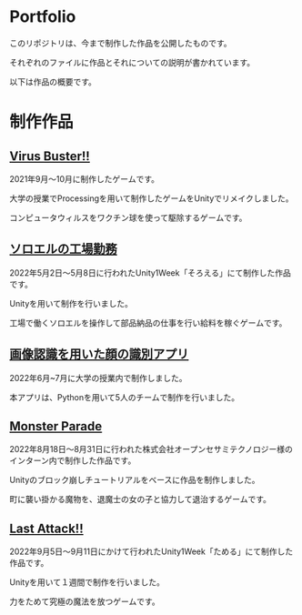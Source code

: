 # Portfolio
 このリポジトリは、今まで制作した作品を公開したものです。
 
 それぞれのファイルに作品とそれについての説明が書かれています。
 
 以下は作品の概要です。
 
 # 制作作品
 
 ## [Virus Buster!!](https://github.com/TakumiShinya/Portfolio/tree/main/Virus%20Buster(%E5%80%8B%E4%BA%BA%E5%88%B6%E4%BD%9C%E3%82%B2%E3%83%BC%E3%83%A0))
 2021年9月～10月に制作したゲームです。
 
 大学の授業でProcessingを用いて制作したゲームをUnityでリメイクしました。
 
 コンピュータウィルスをワクチン球を使って駆除するゲームです。
 
 ## [ソロエルの工場勤務](https://github.com/TakumiShinya/Portfolio/tree/main/%E3%82%BD%E3%83%AD%E3%82%A8%E3%83%AB%E3%81%AE%E5%B7%A5%E5%A0%B4%E5%8B%A4%E5%8B%99(%E5%80%8B%E4%BA%BA%E5%88%B6%E4%BD%9C%E3%82%B2%E3%83%BC%E3%83%A0))
 2022年5月2日～5月8日に行われたUnity1Week「そろえる」にて制作した作品です。
 
 Unityを用いて制作を行いました。
 
 工場で働くソロエルを操作して部品納品の仕事を行い給料を稼ぐゲームです。
 ## [画像認識を用いた顔の識別アプリ](https://github.com/TakumiShinya/Portfolio/tree/main/%E7%94%BB%E5%83%8F%E8%AA%8D%E8%AD%98%E3%82%92%E7%94%A8%E3%81%84%E3%81%9F%E9%A1%94%E3%81%AE%E8%AD%98%E5%88%A5%E3%82%B7%E3%82%B9%E3%83%86%E3%83%A0(%E3%83%81%E3%83%BC%E3%83%A0%E5%88%B6%E4%BD%9C))
 2022年6月~7月に大学の授業内で制作しました。
 
 本アプリは、Pythonを用いて5人のチームで制作を行いました。
 
 ## [Monster Parade](https://github.com/TakumiShinya/Portfolio/tree/main/Monster%20Parade)
 2022年8月18日～8月31日に行われた株式会社オープンセサミテクノロジー様のインターン内で制作した作品です。
 
 Unityのブロック崩しチュートリアルをベースに作品を制作しました。
 
 町に襲い掛かる魔物を、退魔士の女の子と協力して退治するゲームです。
 ## [Last Attack!!](https://github.com/TakumiShinya/Portfolio/tree/main/Last%20Attack!!)
2022年9月5日～9月11日にかけて行われたUnity1Week「ためる」にて制作した作品です。

Unityを用いて１週間で制作を行いました。

力をためて究極の魔法を放つゲームです。
